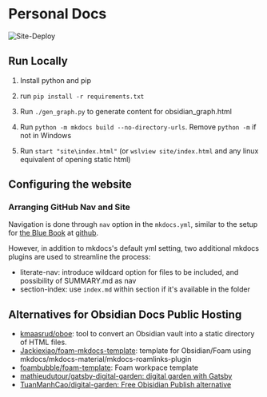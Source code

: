 # Personal Docs

![Site-Deploy](https://github.com/oscarngncc/PersonalDocs/actions/workflows/ci.yml/badge.svg)

## Run Locally

1. Install python and pip

2. run `pip install -r requirements.txt`

3. Run `./gen_graph.py` to generate content for obsidian_graph.html

4. Run `python -m mkdocs build --no-directory-urls`. Remove `python -m` if not in Windows

5. Run `start "site\index.html"` (or `wslview site/index.html` and any linux equivalent of opening static html)

## Configuring the website

### Arranging GitHub Nav and Site

Navigation is done through `nav` option in the `mkdocs.yml`, similar to the setup for [the Blue Book](https://lyz-code.github.io/blue-book/) at [github](https://github.com/lyz-code/blue-book/blob/master/mkdocs.yml).

However, in addition to mkdocs's default yml setting, two additional mkdocs plugins are used to streamline the process:

- literate-nav: introduce wildcard option for files to be included, and possibility of SUMMARY.md as nav
- section-index: use `index.md` within section if it's available in the folder

## Alternatives for Obsidian Docs Public Hosting

- [kmaasrud/oboe](https://github.com/kmaasrud/oboe): tool to convert an Obsidian vault into a static directory of HTML files.
- [Jackiexiao/foam-mkdocs-template](https://github.com/Jackiexiao/foam-mkdocs-template): template for Obsidian/Foam using mkdocs/mkdocs-material/mkdocs-roamlinks-plugin
- [foambubble/foam-template](https://github.com/foambubble/foam-template): Foam workpace template
- [mathieudutour/gatsby-digital-garden: digital garden with Gatsby](https://github.com/mathieudutour/gatsby-digital-garden)
- [TuanManhCao/digital-garden: Free Obisidian Publish alternative](https://github.com/TuanManhCao/digital-garden)

